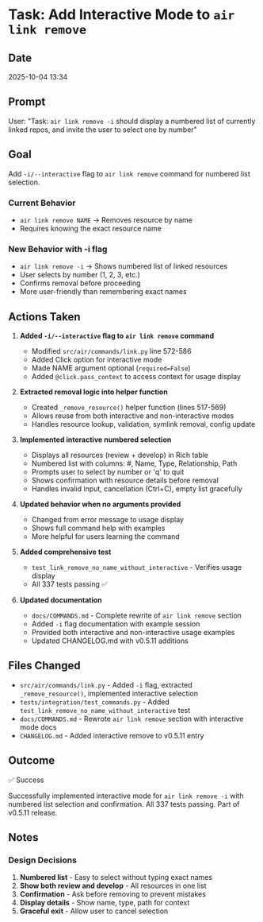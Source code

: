 # Task: Add Interactive Mode to `air link remove`

## Date
2025-10-04 13:34

## Prompt
User: "Task: `air link remove -i` should display a numbered list of currently linked repos, and invite the user to select one by number"

## Goal

Add `-i/--interactive` flag to `air link remove` command for numbered list selection.

### Current Behavior
- `air link remove NAME` → Removes resource by name
- Requires knowing the exact resource name

### New Behavior with -i flag
- `air link remove -i` → Shows numbered list of linked resources
- User selects by number (1, 2, 3, etc.)
- Confirms removal before proceeding
- More user-friendly than remembering exact names

## Actions Taken

1. **Added `-i/--interactive` flag to `air link remove` command**
   - Modified `src/air/commands/link.py` line 572-586
   - Added Click option for interactive mode
   - Made NAME argument optional (`required=False`)
   - Added `@click.pass_context` to access context for usage display

2. **Extracted removal logic into helper function**
   - Created `_remove_resource()` helper function (lines 517-569)
   - Allows reuse from both interactive and non-interactive modes
   - Handles resource lookup, validation, symlink removal, config update

3. **Implemented interactive numbered selection**
   - Displays all resources (review + develop) in Rich table
   - Numbered list with columns: #, Name, Type, Relationship, Path
   - Prompts user to select by number or 'q' to quit
   - Shows confirmation with resource details before removal
   - Handles invalid input, cancellation (Ctrl+C), empty list gracefully

4. **Updated behavior when no arguments provided**
   - Changed from error message to usage display
   - Shows full command help with examples
   - More helpful for users learning the command

5. **Added comprehensive test**
   - `test_link_remove_no_name_without_interactive` - Verifies usage display
   - All 337 tests passing ✅

6. **Updated documentation**
   - `docs/COMMANDS.md` - Complete rewrite of `air link remove` section
   - Added `-i` flag documentation with example session
   - Provided both interactive and non-interactive usage examples
   - Updated CHANGELOG.md with v0.5.11 additions

## Files Changed

- `src/air/commands/link.py` - Added `-i` flag, extracted `_remove_resource()`, implemented interactive selection
- `tests/integration/test_commands.py` - Added `test_link_remove_no_name_without_interactive` test
- `docs/COMMANDS.md` - Rewrote `air link remove` section with interactive mode docs
- `CHANGELOG.md` - Added interactive remove to v0.5.11 entry

## Outcome
✅ Success

Successfully implemented interactive mode for `air link remove -i` with numbered list selection and confirmation. All 337 tests passing. Part of v0.5.11 release.

## Notes

### Design Decisions

1. **Numbered list** - Easy to select without typing exact names
2. **Show both review and develop** - All resources in one list
3. **Confirmation** - Ask before removing to prevent mistakes
4. **Display details** - Show name, type, path for context
5. **Graceful exit** - Allow user to cancel selection
